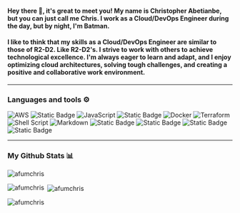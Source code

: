 #### Hey there 👋, it's great to meet you! My name is Christopher Abetianbe, but you can just call me Chris. I work as a Cloud/DevOps Engineer during the day, but by night, I'm Batman.

#### I like to think that my skills as a Cloud/DevOps Engineer are similar to those of  R2-D2. Like R2-D2's. I strive to work with others to achieve technological excellence. I'm always eager to learn and adapt, and I enjoy optimizing cloud architectures, solving tough challenges, and creating a positive and collaborative work environment.

---


### Languages and tools ⚙️
<!-- For more icons please follow  https://github.com/MikeCodesDotNET/ColoredBadges -->
![AWS](https://img.shields.io/badge/AWS-%23FF9900.svg?style=for-the-badge&logo=amazon-aws&logoColor=white) ![Static Badge](https://img.shields.io/badge/python-black?style=for-the-badge&logo=python&logoColor=%233776AB) ![JavaScript](https://img.shields.io/badge/javascript-%23323330.svg?style=for-the-badge&logo=javascript&logoColor=%23F7DF1E) ![Static Badge](https://img.shields.io/badge/Linux-white?style=for-the-badge&logo=Linux&logoColor=black) ![Docker](https://img.shields.io/badge/docker-%230db7ed.svg?style=for-the-badge&logo=docker&logoColor=white) ![Terraform](https://img.shields.io/badge/terraform-%235835CC.svg?style=for-the-badge&logo=terraform&logoColor=white) ![Shell Script](https://img.shields.io/badge/shell_script-%23121011.svg?style=for-the-badge&logo=gnu-bash&logoColor=white) ![Markdown](https://img.shields.io/badge/markdown-%23000000.svg?style=for-the-badge&logo=markdown&logoColor=white) ![Static Badge](https://img.shields.io/badge/github-white?style=for-the-badge&logo=github&logoColor=%23181717) ![Static Badge](https://img.shields.io/badge/gitpod-black?style=for-the-badge&logo=gitpod&logoColor=%23FFAE33) ![Static Badge](https://img.shields.io/badge/grafana-black?style=for-the-badge&logo=grafana&logoColor=%23F46800) ![Static Badge](https://img.shields.io/badge/prometheus-black?style=for-the-badge&logo=prometheus&logoColor=%23E6522C)



---


### My Github Stats 📊

<p align="left"> <img src="https://komarev.com/ghpvc/?username=afumchris&label=Profile%20views&color=0e75b6&style=flat" alt="afumchris" /> </p>

<p><img align="left" src="https://github-readme-stats.vercel.app/api/top-langs?username=afumchris&theme=dark&show_icons=true&locale=en&layout=compact" alt="afumchris" /></p>

<p>&nbsp;<img align="center" src="https://github-readme-stats.vercel.app/api?username=afumchris&theme=dark&show_icons=true&locale=en" alt="afumchris" /></p>

<p><img align="center" src="https://github-readme-streak-stats.herokuapp.com/?user=afumchris&theme=dark&" alt="afumchris" /></p>






<!--
**afumchris/afumchris** is a ✨ _special_ ✨ repository because its `README.md` (this file) appears on your GitHub profile.

Here are some ideas to get you started:

- 🔭 I’m currently working on ...
- 🌱 I’m currently learning ...
- 👯 I’m looking to collaborate on ...
- 🤔 I’m looking for help with ...
- 💬 Ask me about ...
- 📫 How to reach me: ...
- 😄 Pronouns: ...
- ⚡ Fun fact: ...
-->
